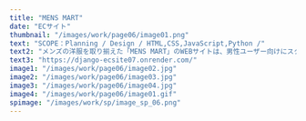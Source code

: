```yaml
---
title: "MENS MART"
date: "ECサイト"
thumbnail: "/images/work/page06/image01.png"
text: "SCOPE：Planning / Design / HTML,CSS,JavaScript,Python /"
text2: "メンズの洋服を取り揃えた「MENS MART」のWEBサイトは、男性ユーザー向けにスタイリッシュでシンプルな作りに仕上げています。また、白と黒を使い分けることで商品を際立たせています。ECサイト仕様に多様な機能を追加し、決済システムを導入しています。"
text3: "https://django-ecsite07.onrender.com/"
image1: "/images/work/page06/image02.jpg"
image2: "/images/work/page06/image03.jpg"
image3: "/images/work/page06/image04.jpg"
image4: "/images/work/page06/image01.gif"
spimage: "/images/work/sp/image_sp_06.png"
---
```

